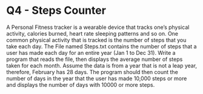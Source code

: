 # Q4 - Steps Counter

A Personal Fitness tracker is a wearable device that tracks one’s physical activity, calories burned, heart rate sleeping patterns and so on. One common physical activity that is tracked is the number of steps that you take each day. The File named Steps.txt contains the number of steps that a user has made each day for an entire year (Jan 1 to Dec 31). Write a program that reads the file, then displays the average number of steps taken for each month. Assume the data is from a year that is not a leap year, therefore, February has 28 days. The program should then count the number of days in the year that the user has made 10,000 steps or more and displays the number of days with 10000 or more steps.
